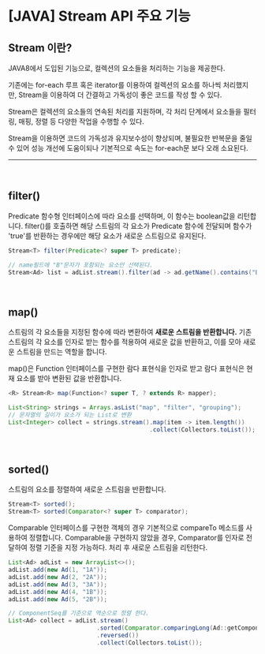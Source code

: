 # __[JAVA] Stream API 주요 기능__


## __Stream 이란?__
<p>
JAVA8에서 도입된 기능으로, 컬렉션의 요소들을 처리하는 기능을 제공한다. 

기존에는 for-each 루프 혹은 iterator를 이용하여 컬렉션의 요소를 하나씩 처리했지만, Stream을 이용하여 더 간결하고 가독성이 좋은 코드를 작성 할 수 있다. 

Stream은 컬렉션의 요소들의 연속된 처리를 지원하며, 각 처리 단계에서 요소들을 필터링, 매핑, 정렬 등 다양한 작업을 수행할 수 있다. 

Stream을 이용하면 코드의 가독성과 유지보수성이 향상되며, 불필요한 반복문을 줄일 수 있어 성능 개선에 도움이되나 기본적으로 속도는 for-each문 보다 오래 소요된다.
</p>

---
<br/>

## filter()
Predicate 함수형 인터페이스에 따라 요소를 선택하며, 이 함수는 boolean값을 리턴합니다.
filter()를 호출하면 해당 스트림의 각 요소가 Predicate 함수에 전달되며 함수가
'true'를 반환하는 경우에만 해당 요소가 새로운 스트림으로 유지된다. 

```java
Stream<T> filter(Predicate<? super T> predicate);
``` 

```java
// name필드에 "B"문자가 포함되는 요소만 선택된다. 
Stream<Ad> list = adList.stream().filter(ad -> ad.getName().contains("B"));
```

<br/>

## map()
스트림의 각 요소들을 지정된 함수에 따라 변환하여 __새로운 스트림을 반환합니다.__ 
기존 스트림의 각 요소를 인자로 받는 함수를 적용하여 새로운 값을 반환하고, 이를 모아 새로운 스트림을 만드는 역할을 합니다. 

map()은 Function 인터페이스를 구현한 람다 표현식을 인자로 받고 람다 표현식은 현재 요소를 받아 변환된 값을 반환합니다.
```java
<R> Stream<R> map(Function<? super T, ? extends R> mapper);
```
```java
List<String> strings = Arrays.asList("map", "filter", "grouping");
// 문자열의 길이가 요소가 되는 List로 변환
List<Integer> collect = strings.stream().map(item -> item.length())
                                        .collect(Collectors.toList());
```

<br/>

## sorted()
스트림의 요소를 정렬하여 새로운 스트림을 반환합니다. 
```java
Stream<T> sorted();
Stream<T> sorted(Comparator<? super T> comparator);
```
Comparable 인터페이스를 구현한 객체의 경우 기본적으로 compareTo 메소드를 
사용하여 정렬합니다. 
Comparable을 구현하지 않았을 경우, Comparator를 인자로 전달하여 정렬 기준을 지정 가능하다. 
처리 후 새로운 스트림을 리턴한다. 
```java
List<Ad> adList = new ArrayList<>();
adList.add(new Ad(1, "1A"));
adList.add(new Ad(2, "2A"));
adList.add(new Ad(3, "3A"));
adList.add(new Ad(4, "1B"));
adList.add(new Ad(5, "2B"));

// ComponentSeq를 기준으로 역순으로 정렬 한다.
List<Ad> collect = adList.stream()
                         .sorted(Comparator.comparingLong(Ad::getComponentSeq)
                         .reversed())
                         .collect(Collectors.toList());
```
